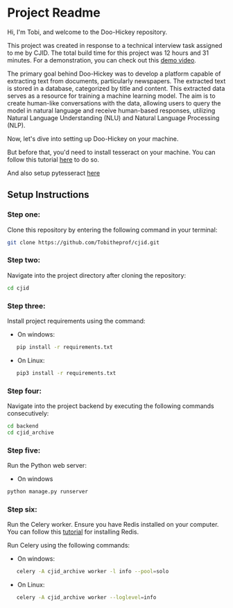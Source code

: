 # Project Readme

Hi, I'm Tobi, and welcome to the Doo-Hickey repository.

This project was created in response to a technical interview task assigned to me by CJID. The total build time for this project was 12 hours and 31 minutes. For a demonstration, you can check out this [demo video](https://vimeo.com/896159556/3ace706210).

The primary goal behind Doo-Hickey was to develop a platform capable of extracting text from documents, particularly newspapers. The extracted text is stored in a database, categorized by title and content. This extracted data serves as a resource for training a machine learning model. The aim is to create human-like conversations with the data, allowing users to query the model in natural language and receive human-based responses, utilizing Natural Language Understanding (NLU) and Natural Language Processing (NLP).

Now, let's dive into setting up Doo-Hickey on your machine.


But before that, you'd need to install tesseract on your machine. You can follow this tutorial [here](https://tesseract-ocr.github.io/tessdoc/Installation.html) to do so. 


And also setup pytesseract [here](https://pypi.org/project/pytesseract/)

## Setup Instructions

### Step one:

Clone this repository by entering the following command in your terminal:

```bash
git clone https://github.com/Tobitheprof/cjid.git
```

### Step two:

Navigate into the project directory after cloning the repository:

```bash
cd cjid
```

### Step three:

Install project requirements using the command:

- On windows:
 ```bash
    pip install -r requirements.txt
 ```

 - On Linux:
 ```bash
    pip3 install -r requirements.txt
 ```

### Step four:

Navigate into the project backend by executing the following commands consecutively:

```bash
cd backend
cd cjid_archive

```

### Step five:

Run the Python web server:

- On windows

```bash
python manage.py runserver
```

### Step six:
Run the Celery worker. Ensure you have Redis installed on your computer. You can follow this [tutorial](https://redis.io/docs/install/install-redis/) for installing Redis. 

Run Celery using the following commands:

- On windows:
 ```bash
    celery -A cjid_archive worker -l info --pool=solo
 ```

 - On Linux:
 ```bash
    celery -A cjid_archive worker --loglevel=info
 ```
